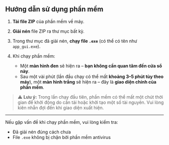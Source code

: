 ## Hướng dẫn sử dụng phần mềm

1. **Tải file ZIP** của phần mềm về máy.

2. **Giải nén** file ZIP ra thư mục bất kỳ.

3. Trong thư mục đã giải nén, **chạy file `.exe`** (có thể có tên như `app_gui.exe`).

4. Khi chạy phần mềm:
   - Một **màn hình đen** sẽ hiện ra – **bạn không cần quan tâm đến cửa sổ này**.
   - Sau một vài phút (lần đầu chạy có thể mất **khoảng 3–5 phút tùy theo máy**), một **màn hình trắng** sẽ hiện ra – đây là **giao diện chính của phần mềm**.

> ⚠️ **Lưu ý:** Trong lần chạy đầu tiên, phần mềm có thể mất một chút thời gian để khởi động do cần tải hoặc khởi tạo một số tài nguyên. Vui lòng kiên nhẫn đợi đến khi giao diện xuất hiện.

---

Nếu gặp vấn đề khi chạy phần mềm, vui lòng kiểm tra:
- Đã giải nén đúng cách chưa
- File `.exe` không bị chặn bởi phần mềm antivirus
